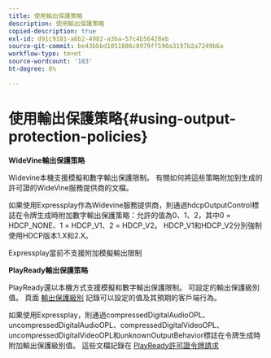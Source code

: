 ```yaml
---
title: 使用輸出保護策略
description: 使用輸出保護策略
copied-description: true
exl-id: d91c9181-a6b2-4982-a3ba-57c4b56428eb
source-git-commit: be43bbbd1051886c8979ff590a3197b2a7249b6a
workflow-type: tm+mt
source-wordcount: '183'
ht-degree: 0%

---
```


# 使用輸出保護策略{#using-output-protection-policies}

**WideVine輸出保護策略**

Widevine本機支援模擬和數字輸出保護限制。 有關如何將這些策略附加到生成的許可證的WideVine服務提供商的文檔。

如果使用Expressplay作為Widevine服務提供商，則通過hdcpOutputControl標誌在令牌生成時附加數字輸出保護策略：允許的值為0、1、2，其中0 = HDCP_NONE、1 = HDCP_V1、2 = HDCP_V2。 HDCP_V1和HDCP_V2分別強制使用HDCP版本1.X和2.X。

Expressplay當前不支援附加模擬輸出限制

**PlayReady輸出保護策略**

PlayReady還以本機方式支援模擬和數字輸出保護限制。 可設定的輸出保護級別值。 頁面 [輸出保護級別](https://msdn.microsoft.com/en-us/library/dn468831.aspx) 記錄可以設定的值及其預期的客戶端行為。

如果使用Expressplay，則通過compressedDigitalAudioOPL、uncompressedDigitalAudioOPL、compressedDigitalVideoOPL、uncompressedDigitalVideoOPL和unknownOutputBehavior標誌在令牌生成時附加輸出保護級別值。 這些文檔記錄在 [PlayReady許可證令牌請求](https://www.expressplay.com/developer/restapi/#playready-license-token-request)
